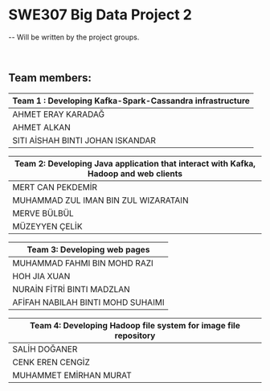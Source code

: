 # SWE307 Big Data Project 2
--
Will be written by the project groups.<br>

<br>

## Team members:

|Team 1 : Developing Kafka-Spark-Cassandra infrastructure|
|---|
| AHMET ERAY KARADAĞ |
| AHMET ALKAN |
| SITI AİSHAH BINTI JOHAN ISKANDAR|

| Team 2: Developing Java application that interact with Kafka, Hadoop and web clients |
|---|
| MERT CAN PEKDEMİR |
| MUHAMMAD ZUL IMAN BIN ZUL WIZARATAIN |
| MERVE BÜLBÜL |
| MÜZEYYEN ÇELİK |

| Team 3: Developing web pages |
|---|
| MUHAMMAD FAHMI BIN MOHD RAZI |
| HOH JIA XUAN |
| NURAİN FİTRİ BINTI MADZLAN |
| AFİFAH NABILAH BINTI MOHD SUHAIMI |

| Team 4: Developing Hadoop file system for image file repository
|---|
| SALİH DOĞANER |
| CENK EREN CENGİZ |
| MUHAMMET EMİRHAN MURAT |
